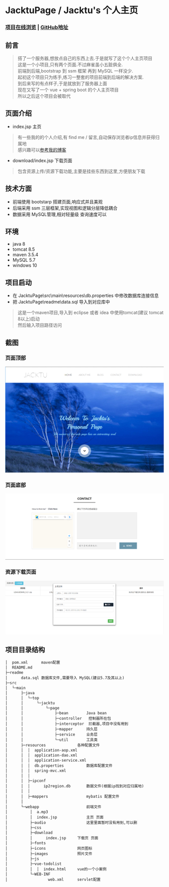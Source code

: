 # JacktuPage / Jacktu's 个人主页

### [项目在线浏览](http://jacktu.top/JacktuPage) | [GitHub地址](https://github.com/tu-jacktu/JacktuPage)

## 前言
>搭了一个服务器,想放点自己的东西上去.于是就写了这个个人主页项目
<br/>这是一个小项目,只有两个页面.不过麻雀虽小五脏俱全.
<br/>前端到后端,bootstrap 到 ssm 框架 再到 MySQL 一样没少.
<br/>起初这个项目只为练手,练习一整套的项目前端到后端的解决方案.
<br/>到后来写的有点样子,于是就放到了服务器上面
<br/>现在又写了一个 vue + spring boot 的个人主页项目
<br/>所以之后这个项目会被取代

## 页面介绍
- index.jsp 主页

>有一些我的的个人介绍,有 find me / 留言,自动保存浏览者ip信息并获得归属地
<br/>感兴趣可以[参考我的博客](https://blog.csdn.net/weixin_42144379/article/details/84900446)

- download/index.jsp 下载页面

>包含资源上传/资源下载功能,主要是挂些东西到这里,方便朋友下载

## 技术方面
- 前端使用 bootstarp 搭建页面,响应式并且美观
- 后端采用 ssm 三层框架,实现视图和逻辑分层降低耦合
- 数据采用 MySQL管理,相对轻量级 查询速度可以

## 环境
- java 8
- tomcat 8.5
- maven 3.5.4
- MySQL 5.7
- windows 10

## 项目启动
- 在 JacktuPage\src\main\resources\db.properties 中修改数据库连接信息
- 把 JacktuPage\readme\data.sql 导入到对应库中
>这是一个maven项目,导入到 eclipse 或者 idea 中使用tomcat(建议 tomcat 8以上)启动
<br/>然后输入项目路径访问

## 截图
### 页面顶部
![img](readme/1.PNG)
### 页面底部
![img](readme/2.PNG)
### 资源下载页面
![img](readme/3.PNG)

## 项目目录结构
```
│  pom.xml		maven配置
│  README.md                                         
├─readme
│      data.sql	数据库文件,需要导入 MySQL(建议5.7及其以上)
├─src
│  └─main
│      ├─java
│      │  └─top
│      │      └─jacktu
│      │          └─page
│      │              ├─bean    	Java bean
│      │              ├─controller	 控制器所在包
│      │              ├─interceptor  拦截器,项目中没有用到
│      │              ├─mapper		持久层
│      │              ├─service		业务层
│      │              └─util		工具类
│      ├─resources				各种配置文件
│      │  │  application-aop.xml
│      │  │  application-dao.xml
│      │  │  application-service.xml
│      │  │  db.properties			数据库配置文件
│      │  │  spring-mvc.xml
│      │  │  
│      │  ├─ipconf
│      │  │      ip2region.db		数据文件(根据ip找到对应归属地)
│      │  │      
│      │  ├─mappers					mybatis 配置文件 
│      │          
│      └─webapp						前端文件
│          │  a.mp3
│          │  index.jsp				主页 页面
│          ├─audio					这里里面暂时没有用到,可以删
│          ├─css				
│          ├─download
│          │      index.jsp		下载页 页面  
│          ├─fonts   
│          ├─icons				网页图标
│          ├─images				照片文件
│          ├─js
│          ├─vue-todolist
│          │  │  index.html		vue的一个小案例
│          └─WEB-INF
│                  web.xml		servlet配置

```